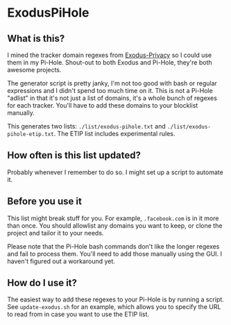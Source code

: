 # ExodusPiHole

## What is this?

I mined the tracker domain regexes from [Exodus-Privacy](https://reports.exodus-privacy.eu.org/en/) so I could use them in my Pi-Hole. Shout-out to both Exodus and Pi-Hole, they're both awesome projects.

The generator script is pretty janky, I'm not too good with bash or regular expressions and I didn't spend too much time on it. This is not a Pi-Hole "adlist" in that it's not just a list of domains, it's a whole bunch of regexes for each tracker. You'll have to add these domains to your blocklist manually.

This generates two lists: `./list/exodus-pihole.txt` and `./list/exodus-pihole-etip.txt`. The ETIP list includes experimental rules.

## How often is this list updated?

Probably whenever I remember to do so. I might set up a script to automate it.

## Before you use it

This list might break stuff for you. For example, `.facebook.com` is in it more than once. You should allowlist any domains you want to keep, or clone the project and tailor it to your needs.

Please note that the Pi-Hole bash commands don't like the longer regexes and fail to process them. You'll need to add those manually using the GUI. I haven't figured out a workaround yet.

## How do I use it?

The easiest way to add these regexes to your Pi-Hole is by running a script. See `update-exodus.sh` for an example, which allows you to specify the URL to read from in case you want to use the ETIP list.
